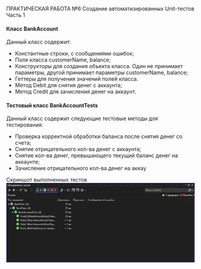 ПРАКТИЧЕСКАЯ РАБОТА №6
Создание автоматизированных Unit-тестов
Часть 1
#### Класс BankAccount

Данный класс содержит:
- Константные строки, с сообщениями ошибок;
- Поля класса customerName, balance;
- Конструкторы для создания объекта класса. Один не принимает параметры, другой принимает параметры customerName, balance;
- Геттеры для получения значений полей класса.
- Метод Debit для снятия денег с аккаунта;
- Метод Credit для зачисления денег на аккаунт.

#### Тестовый класс BankAccountTests

Данный класс содержит следующие тестовые методы для тестирования:
- Проверка корректной обработки баланса после снятия денег со счета;
- Снятие отрицательного кол-ва денег с аккаунта;
- Снятие кол-ва денег, превышающего текущий баланс денег на аккаунте;
- Зачисление отрицательного кол-ва денег на аккау

Скриншот выполненных тестов
![Скриншот](https://github.com/sqeazzz/PR6_part-1_Muravev_Goman_222/blob/master/image.png)
